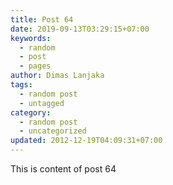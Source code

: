 ```yaml
---
title: Post 64
date: 2019-09-13T03:29:15+07:00
keywords:
  - random
  - post
  - pages
author: Dimas Lanjaka
tags:
  - random post
  - untagged
category:
  - random post
  - uncategorized
updated: 2012-12-19T04:09:31+07:00
---
```

This is content of post 64